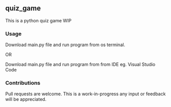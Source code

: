 ## quiz_game
This is a python quiz game WIP

### Usage
Download main.py file and run program from os terminal.

OR 

Download main.py file and run program from from IDE eg. Visual Studio Code

### Contributions
Pull requests are welcome. This is a work-in-progress any input or feedback will be appreciated. 
